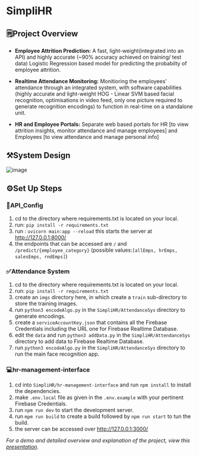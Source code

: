 # SimpliHR

## 🗒️Project Overview 

 - **Employee Attrition Prediction:**
 A fast, light-weight(integrated into an API) and highly accurate (~90%  accuracy achieved on training/ test data) Logistic Regression based model for predicting the probabilty of employee attrition.
 
 - **Realtime Attendance Monitoring:**
 Monitioring the employees' attendance through an integrated system, with software capabilities (highly accurate and light-weight HOG - Linear SVM based facial recognition, optimisations in video feed, only one picture required to generate recognition encodings) to function in real-time on a standalone unit.
 
 - **HR and Employee Portals:**
 Separate web based portals for HR [to view attrition insights, monitor attendance and manage employees] and Employees [to view attendance and manage personal info]
 
 ## ⚒️System Design 
 
![image](https://user-images.githubusercontent.com/60323313/227006779-5756ed51-1251-482e-ad7a-eec8493c64f2.png)

 ## ⚙️Set Up Steps 
 
 ### 🔗API_Config
 
 1. cd to the directory where requirements.txt is located on your local.
 2. run: `pip install -r requirements.txt`
 3. run : `uvicorn main:app --reload` this starts the server at http://127.0.0.1:8000/ 
 4. the endpoints that can be accessed are `/` and `/predict/{employee_category}` (possible values:`[allEmps, hrEmps, salesEmps, rndEmps]`)
 
 ### ✅Attendance System

 1. cd to the directory where requirements.txt is located on your local.
 2. run: `pip install -r requirements.txt`
 3. create an `imgs` directory here, in which create a `train` sub-directory to store the training images.
 4. run `python3 encodeAlgo.py` in the `SimpliHR/AttendanceSys` directory to generate encodings.
 5. create a `serviceAccountKey.json` that contains all the Firebase Credentials including the URL one for Firebase Realtime Database.
 6. edit the `data` and run `python3 addData.py` in the `SimpliHR/AttendanceSys` directory to add data to Firebase Realtime Database.
 7. run `python3 encodeAlgo.py` in the `SimpliHR/AttendanceSys` directory to run the main face recognition app.
 
 ### 💻hr-management-interface
 
 1. cd into `SimpliHR/hr-management-interface` and run `npm install` to install the dependencies.
 2. make `.env.local` file as given in the `.env.example` with your pertinent Firebase Credentials.
 3. run `npm run dev` to start the development server.
 4. run `mpm run build` to create a build followed by `npm run start` to tun the build.
 5. the server can be accessed over http://127.0.0.1:3000/
 
 
 *For a demo and detailed overview and explanation of the project, view this <a href="https://www.canva.com/design/DAFdsbWonHY/6nce2S5DCoYNnrc6nt2h4A/view?utm_content=DAFdsbWonHY&utm_campaign=designshare&utm_medium=link&utm_source=publishsharelink" >presentation</a>.*
